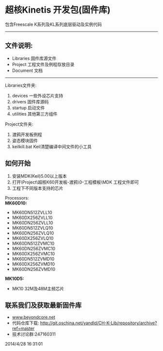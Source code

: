 # 超核Kinetis 开发包(固件库) #

包含Freescale K系列及KL系列底层驱动及实例代码

----------

## 文件说明: ##
 - Libraries 固件库源文件
 - Project   工程文件及例程存放目录
 - Document  文档

----------

Libraries文件夹:

1. devices 一些外设芯片支持
2. drivers 固件库源码
3. startup 启动文件
4. utilities 其他第三方组件

Project文件夹:

1. 渡鸦开发板例程
2. 姿态模块固件
3. keilkill.bat Keil清楚编译中间文件的小工具


## 如何开始 ##
1. 安装MDK(Keil)5.00以上版本
2. 打开\Project\超核K60开发板-渡鸦\0-工程模板\MDK 工程文件即可
3. 工程下不同版本支持的芯片

Processors:   
**MK60D10:**

 - MK60DN512ZVLL10
 - MK60DX256ZVLL10
 - MK60DN256ZVLL10
 - MK60DN512ZVLQ10
 - MK60DN256ZVLQ10
 - MK60DX256ZVLQ10
 - MK60DN512ZVMC10
 - MK60DN256ZVMC10
 - MK60DX256ZVMC10
 - MK60DN512ZVMD10
 - MK60DX256ZVMD10
 - MK60DN256ZVMD10


**MK10D5:**

 - MK10 32M及48M主频芯片

## 联系我们及获取最新固件库 ##
 - www.beyondcore.net
 - 代码仓库下载:
   http://git.oschina.net/yandld/CH-K-Lib/repository/archive?ref=master
 - 技术讨论群:247160311


2014/4/28 16:31:01 


